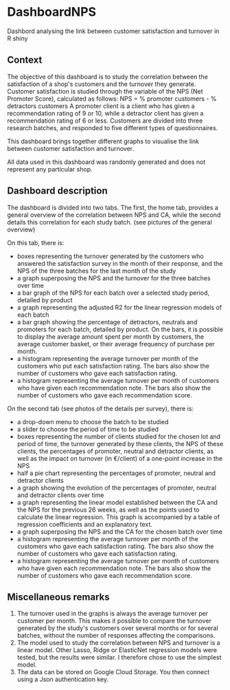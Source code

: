 # DashboardNPS
Dashbord analysing the link between customer satisfaction and turnover in R shiny


## Context
The objective of this dashboard is to study the correlation between the satisfaction of a shop's customers and the turnover they generate. Customer satisfaction is studied through the variable of the NPS (Net Promoter Score), calculated as follows: NPS = % promoter customers - % detractors customers
A promoter client is a client who has given a recommendation rating of 9 or 10, while a detractor client has given a recommendation rating of 6 or less. Customers are divided into three research batches, and responded to five different types of questionnaires.

This dashboard brings together different graphs to visualise the link between customer satisfaction and turnover.

All data used in this dashboard was randomly generated and does not represent any particular shop.

## Dashboard description
The dashboard is divided into two tabs. The first, the home tab, provides a general overview of the correlation between NPS and CA, while the second details this correlation for each study batch. (see pictures of the general overview)

On this tab, there is:
-	boxes representing the turnover generated by the customers who answered the satisfaction survey in the month of their response, and the NPS of the three batches for the last month of the study
-	a graph superposing the NPS and the turnover for the three batches over time
-	a bar graph of the NPS for each batch over a selected study period, detailed by product
-	a graph representing the adjusted R2 for the linear regression models of each batch
-	a bar graph showing the percentage of detractors, neutrals and promoters for each batch, detailed by product. On the bars, it is possible to display the average amount spent per month by customers, the average customer basket, or their average frequency of purchase per month.
-	a histogram representing the average turnover per month of the customers who put each satisfaction rating. The bars also show the number of customers who gave each satisfaction rating.
-	a histogram representing the average turnover per month of customers who have given each recommendation note. The bars also show the number of customers who gave each recommendation score.

On the second tab (see photos of the details per survey), there is:
-	a drop-down menu to choose the batch to be studied
-	a slider to choose the period of time to be studied
-	boxes representing the number of clients studied for the chosen lot and period of time, the turnover generated by these clients, the NPS of these clients, the percentages of promoter, neutral and detractor clients, as well as the impact on turnover (in €/client) of a one-point increase in the NPS
-	half a pie chart representing the percentages of promoter, neutral and detractor clients
-	a graph showing the evolution of the percentages of promoter, neutral and detractor clients over time
-	a graph representing the linear model established between the CA and the NPS for the previous 26 weeks, as well as the points used to calculate the linear regression. This graph is accompanied by a table of regression coefficients and an explanatory text.
-	a graph superposing the NPS and the CA for the chosen batch over time
-	a histogram representing the average turnover per month of the customers who gave each satisfaction rating. The bars also show the number of customers who gave each satisfaction rating.
-	a histogram representing the average turnover per month of customers who have given each recommendation note. The bars also show the number of customers who gave each recommendation score.


## Miscellaneous remarks
1.	The turnover used in the graphs is always the average turnover per customer per month. This makes it possible to compare the turnover generated by the study's customers over several months or for several batches, without the number of responses affecting the comparisons.
2.	The model used to study the correlation between NPS and turnover is a linear model. Other Lasso, Ridge or ElasticNet regression models were tested, but the results were similar. I therefore chose to use the simplest model.
3.	The data can be stored on Google Cloud Storage. You then connect using a Json authentication key.

